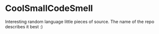 CoolSmallCodeSmell
==================

Interesting random language little pieces of source. The name of the repo describes it best :)
